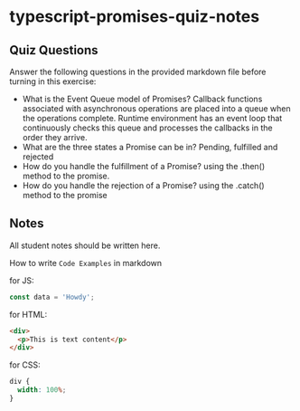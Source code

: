 # typescript-promises-quiz-notes

## Quiz Questions

Answer the following questions in the provided markdown file before turning in this exercise:

- What is the Event Queue model of Promises?
  Callback functions associated with asynchronous operations are placed into a queue when the operations complete. Runtime environment has an event loop that continuously checks this queue and processes the callbacks in the order they arrive.
- What are the three states a Promise can be in?
  Pending, fulfilled and rejected
- How do you handle the fulfillment of a Promise?
  using the .then() method to the promise.
- How do you handle the rejection of a Promise?
  using the .catch() method to the promise

## Notes

All student notes should be written here.

How to write `Code Examples` in markdown

for JS:

```javascript
const data = 'Howdy';
```

for HTML:

```html
<div>
  <p>This is text content</p>
</div>
```

for CSS:

```css
div {
  width: 100%;
}
```
